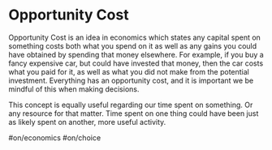 # Opportunity Cost

Opportunity Cost is an idea in economics which states any capital spent on something costs both what you spend on it as well as any gains you could have obtained by spending that money elsewhere. 
For example, if you buy a fancy expensive car, but could have invested that money, then the car costs what you paid for it, as well as what you did not make from the potential investment.
Everything has an opportunity cost, and it is important we be mindful of this when making decisions.


This concept is equally useful regarding our time spent on something. Or any resource for that matter. Time spent on one thing could have been just as likely spent on another, more useful activity. 


#on/economics #on/choice 